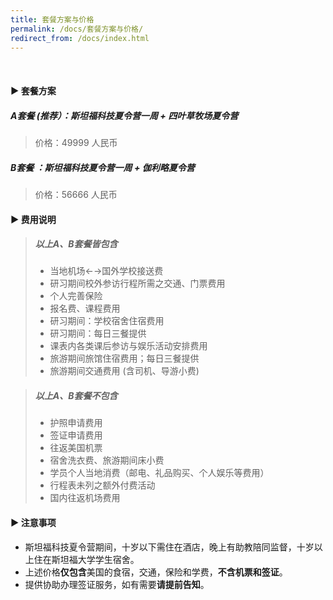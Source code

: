 ```yaml
---
title: 套餐方案与价格
permalink: /docs/套餐方案与价格/
redirect_from: /docs/index.html
---
```


<br>

#### ▶︎ 套餐方案
##### A套餐 (**推荐**）：斯坦福科技夏令营一周 + 四叶草牧场夏令营

> 价格：49999 人民币


##### B套餐 ：斯坦福科技夏令营一周 + 伽利略夏令营 


> 价格：56666 人民币

#### ▶︎ 费用说明

> ##### 以上A、B套餐皆包含
> * 当地机场←→国外学校接送费
> * 研习期间校外参访行程所需之交通、门票费用
> * 个人完善保险
> * 报名费、课程费用
> * 研习期间：学校宿舍住宿费用
> * 研习期间：每日三餐提供
> * 课表内各类课后参访与娱乐活动安排费用
> * 旅游期间旅馆住宿费用；每日三餐提供
> * 旅游期间交通费用 (含司机、导游小费)

> ##### 以上A、B套餐**不包含**
> * 护照申请费用
> * 签证申请费用
> * 往返美国机票
> * 宿舍洗衣费、旅游期间床小费
> * 学员个人当地消费（邮电、礼品购买、个人娱乐等费用）
> * 行程表未列之额外付费活动
> * 国内往返机场费用

#### ▶︎ 注意事项
* 斯坦福科技夏令营期间，十岁以下需住在酒店，晚上有助教陪同监督，十岁以上住在斯坦福大学学生宿舍。
* 上述价格**仅包含**美国的食宿，交通，保险和学费，**不含机票和签证**。
* 提供协助办理签证服务，如有需要**请提前告知**。



